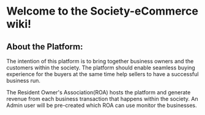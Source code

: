 # **Welcome to the Society-eCommerce wiki!**

## **About the Platform:**
The intention of this platform is to bring together business owners and the customers within the society. The platform should enable seamless buying experience for the buyers at the same time help sellers to have a successful business run.

The Resident Owner's Association(ROA) hosts the platform and generate revenue from each business transaction that happens within the society. An Admin user will be pre-created which ROA can use monitor the businesses.

